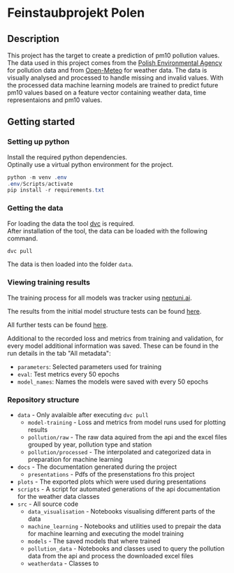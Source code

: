 # Feinstaubprojekt Polen

## Description

This project has the target to create a prediction of pm10 pollution values.
The data used in this project comes from the [Polish Environmental Agency](https://powietrze.gios.gov.pl/pjp/home) for pollution data and from [Open-Meteo](https://open-meteo.com/) for weather data.
The data is visually analysed and processed to handle missing and invalid values.
With the processed data machine learning models are trained to predict future pm10 values based on a feature vector containing weather data, time representaions and pm10 values.

## Getting started

### Setting up python

Install the required python dependencies. \
Optinally use a virtual python environment for the project.

```powershell
python -m venv .env
.env/Scripts/activate
pip install -r requirements.txt
```

### Getting the data

For loading the data the tool [dvc](https://dvc.org/) is required. \
After installation of the tool, the data can be loaded with the following command.

```powershell
dvc pull
```

The data is then loaded into the folder `data`.

### Viewing training results

The training process for all models was tracker using [neptuni.ai](https://neptune.ai).

The results from the initial model structure tests can be found [here](https://app.neptune.ai/o/data-mining-team2/org/initial-model-tests/runs/details?viewId=995d31f5-b639-4eed-98b9-721d3f6af50f).

All further tests can be found [here](https://app.neptune.ai/o/data-mining-team2/org/model-tests/runs/table?viewId=995f0563-1e7a-4513-b399-85c5addd3334).

Additional to the recorded loss and metrics from training and validation, for every model additional information was saved. These can be found in the run details in the tab "All metadata":

- `parameters`: Selected parameters used for training
- `eval`: Test metrics every 50 epochs
- `model_names`: Names the models were saved with every 50 epochs

### Repository structure

- `data` - Only avalaible after executing `dvc pull`
  - `model-training` - Loss and metrics from model runs used for plotting results
  - `pollution/raw` - The raw data aquired from the api and the excel files grouped by year, pollution type and station
  - `pollution/processed` - The interpolated and categorized data in preparation for machine learning
- `docs` - The documentation generated during the project
  - `presentations` - Pdfs of the presenstations fro this project
- `plots` - The exported plots which were used during presentations
- `scripts` - A script for automated generations of the api documentation for the weather data classes
- `src` - All source code
  - `data_visualisation` - Notebooks visualising different parts of the data
  - `machine_learning` - Notebooks and utilities used to prepair the data for machine learning and executing the model training
  - `models` - The saved models that where trained
  - `pollution_data` - Notebooks and classes used to query the pollution data from the api and process the downloaded excel files
  - `weatherdata` - Classes to
